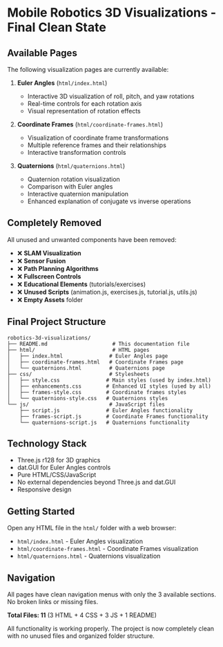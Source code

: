 # Mobile Robotics 3D Visualizations - Final Clean State

## Available Pages
The following visualization pages are currently available:

1. **Euler Angles** (`html/index.html`)
   - Interactive 3D visualization of roll, pitch, and yaw rotations
   - Real-time controls for each rotation axis
   - Visual representation of rotation effects

2. **Coordinate Frames** (`html/coordinate-frames.html`)
   - Visualization of coordinate frame transformations
   - Multiple reference frames and their relationships
   - Interactive transformation controls

3. **Quaternions** (`html/quaternions.html`)
   - Quaternion rotation visualization
   - Comparison with Euler angles
   - Interactive quaternion manipulation
   - Enhanced explanation of conjugate vs inverse operations

## Completely Removed
All unused and unwanted components have been removed:

- ❌ **SLAM Visualization** 
- ❌ **Sensor Fusion**  
- ❌ **Path Planning Algorithms**
- ❌ **Fullscreen Controls** 
- ❌ **Educational Elements** (tutorials/exercises)
- ❌ **Unused Scripts** (animation.js, exercises.js, tutorial.js, utils.js)
- ❌ **Empty Assets** folder

## Final Project Structure
```
robotics-3d-visualizations/
├── README.md                     # This documentation file
├── html/                         # HTML pages
│   ├── index.html               # Euler Angles page
│   ├── coordinate-frames.html   # Coordinate Frames page  
│   └── quaternions.html         # Quaternions page
├── css/                         # Stylesheets
│   ├── style.css               # Main styles (used by index.html)
│   ├── enhancements.css        # Enhanced UI styles (used by all)
│   ├── frames-style.css        # Coordinate frames styles
│   └── quaternions-style.css   # Quaternions styles
└── js/                          # JavaScript files
    ├── script.js               # Euler Angles functionality
    ├── frames-script.js        # Coordinate Frames functionality
    └── quaternions-script.js   # Quaternions functionality
```

## Technology Stack
- Three.js r128 for 3D graphics
- dat.GUI for Euler Angles controls
- Pure HTML/CSS/JavaScript
- No external dependencies beyond Three.js and dat.GUI
- Responsive design

## Getting Started
Open any HTML file in the `html/` folder with a web browser:
- `html/index.html` - Euler Angles visualization
- `html/coordinate-frames.html` - Coordinate Frames visualization  
- `html/quaternions.html` - Quaternions visualization

## Navigation
All pages have clean navigation menus with only the 3 available sections. No broken links or missing files.

**Total Files: 11** (3 HTML + 4 CSS + 3 JS + 1 README)

All functionality is working properly. The project is now completely clean with no unused files and organized folder structure.
